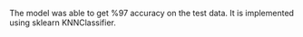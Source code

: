 The model was able to get %97 accuracy on the test data. It is implemented using sklearn KNNClassifier.
